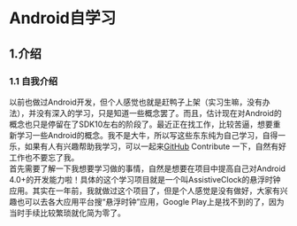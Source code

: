 Android自学习
==============================

1.介绍
------------------------------

### 1.1 自我介绍

以前也做过Android开发，但个人感觉也就是赶鸭子上架（实习生嘛，没有办法），并没有深入的学习，只是知道一些概念罢了。而且，估计现在对Android的概念也只是停留在了SDK10左右的阶段了。最近正在找工作，比较苦逼，想要重新学习一些Android的概念。我不是大牛，所以写这些东东纯为自己学习，自得一乐，如果有人有兴趣帮助我学习，可以一起来[GitHub](https://github.com/PittyXu/AssistiveClock) Contribute 一下，自然有好工作也不要忘了我。<br/>
首先需要了解一下我想要学习做的事情，自然是想要在项目中提高自己对Android 4.0+的开发能力啦！具体的这个学习项目就是一个叫AssistiveClock的悬浮时钟应用。其实在一年前，我就做过这个项目了，但是个人感觉是没有做好，大家有兴趣也可以去各大应用平台搜“悬浮时钟”应用，Google Play上是找不到的了，因为当时手续比较繁琐就化简为零了。
